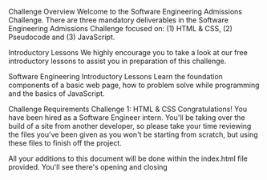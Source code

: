 Challenge Overview
Welcome to the Software Engineering Admissions Challenge. There are three mandatory deliverables in the Software Engineering Admissions Challenge focused on: (1) HTML & CSS, (2) Pseudocode and (3) JavaScript.

Introductory Lessons
We highly encourage you to take a look at our free introductory lessons to assist you in preparation of this challenge.

Software Engineering Introductory Lessons
Learn the foundation components of a basic web page, how to problem solve while programming and the basics of JavaScript.

Challenge Requirements
Challenge 1: HTML & CSS
Congratulations! You have been hired as a Software Engineer intern. You'll be taking over the build of a site from another developer, so please take your time reviewing the files you've been given as you won't be starting from scratch, but using these files to finish off the project.

All your additions to this document will be done within the index.html file provided. You'll see there's opening and closing <style> tag within the <head> </head> tags for you to place your styling. All HTML tags will be placed between the opening and closing <body> tags.

Please download the starter code for this challenge here.

Part 1
To start, you'll finish off the site using the notes provided from the last developer. You can find the notes below:

Since starting the site, the client has 2 more features they'd like to add to the features section. They should be added to the end of the existing list as new list items.
Notifications from Popular Apps
10 Days of Battery Life
An image has been provided for the right side of the features section. You'll see there's an image tag there already in the HTML (has a class of features__image), but the source attribute is empty. Please link the correct image here.
There are two paragraph elements in the footer, one for the email and one for the phone number. Change these elements to use anchor tags instead of paragraph tags. Keep the same class name, as this will keep the proper styling applied.
For the email:
Use info@ff.com as the content
Use mailto:info@ff.com as the hyperlink reference
For the phone number:
Use 867 - 102 - 4337 as the content
Use tel:8671024337 as the hyperlink reference
The client would like to have the 'features' link in the top navigation bar to be highlighted always. Add the class nav__sections-link--highlight in order to have this applied.
Add two taglines to follow the header copy:
Minimal, yet sharp
Modern, yet timeless
The last word of each tagline should be lowercase in your HTML file, but you should use CSS to modify the text to use uppercase casing. (ie. SHARP, TIMELESS) The last word should also be bolded, while the rest of the tagline can use a normal weight.
You should identify and create the right tags yourself and not use ones that exist in the HTML already. These taglines should each be within their own HTML tag.
The client would like to include a breakdown of what is included in each pricing package. They're provided the following information:
The copy should be added to the pricing__card-bottom section, and the information should be in the order provided. Use your knowledge of semantic HTML to build out this section.
Use the copy provided:
Package 1 includes: Watch face, Interchangeable band (white), Charging cable
Package 2 includes: Everything in Package 1, Interchangeable band (black)
Package 3 includes: Everything in Package 2, Extra charging cable, Warranty for 5 years
Add a 2px solid black dividing line between the pricing__card-top & pricing__card-bottom sections by using the appropriate box model property.
Part 2
The client has requested that a new section of the website be built between the "Features" and the "Pricing" sections. This new section will be a more comprehensive breakdown of the features mentioned. You can find the content below. There is no mockup provided for this section. With your knowledge of HTML (don't forget about semantics!), build this to the best of your ability. Then use your knowledge of CSS to style the section.

A Massive 1.5 Inch Touch Screen
Size is what matters when it comes to a smart watch screen. Read all your notifications with plenty of space.

Mix and Match Designs
Personalize your watch face to match your own unique style with many combinations of background images, clock styles and colors.

Water Resistant up to 7 Feet
IP68 Weatherproof rating. Fit to withstand dust, dirt and sand and resistant to submersion up to a maximum depth of 7 feet underwater for up to 30 minutes.

Tracking your Steps, Heart Rate & Sleep.
Check out your step progress during the day with the in app-tracker. Keep an eye on your heart rate easily and conveniently. And when you’re ready for your head to hit the pillow, track that too. 

Notifications from Popular Apps
Get all your notifications from all your accounts conveniently on your wrist

Up to 10 Days of Battery Life
With a battery capacity up to 300mAh, you’ll have no problem getting through the week with plenty of charge to spare. 
Furthermore, you may go beyond the basic requirements above to showcase your current HTML and CSS skills, including any skills not covered in the Admissions Challenge such as Flexbox or CSS animations.how
	
Challenge 2: Pseudocode
The intended functionality of the program below is to take a list of more than 1000 numbers (not in sequence) and determine the biggest number in the list. Identify any error(s) within this pseudocode solution and provide an explanation on why you identified this as a potential problem.

Let maxNumber represent the biggest number, set it to zero to start
While there are still numbers left in the list
	Look at the next number in the list
	Compare it to the maxNumber
		If next number is smaller than maxNumber
			Set maxNumber to that number
Report maxNumber as the biggest in the list
Challenge 3: JavaScript
This challenge is divided into two sections:

Operations & Comparisons
Arrays & Loops
In order to complete this challenge, follow the instructions outlined in the JavaScript file provided here.

Submission Format
Place all challenges in one folder and compress or 'zip' that folder.

Within the zip folder, please be sure to include all starter code and any code that you have produced as part of completing the challenges in addition to the actual output.
